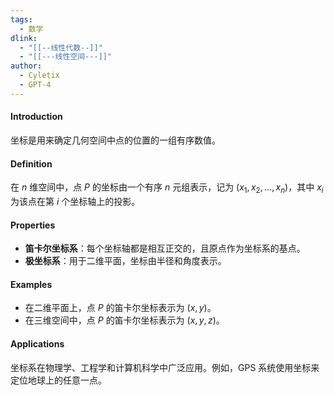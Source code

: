```yaml
---
tags:
  - 数学
dlink:
  - "[[--线性代数--]]"
  - "[[---线性空间---]]"
author:
  - Cyletix
  - GPT-4
---
```

#### Introduction
坐标是用来确定几何空间中点的位置的一组有序数值。

#### Definition
在 $n$ 维空间中，点 $P$ 的坐标由一个有序 $n$ 元组表示，记为 $(x_1, x_2, \ldots, x_n)$，其中 $x_i$ 为该点在第 $i$ 个坐标轴上的投影。

#### Properties
- **笛卡尔坐标系**：每个坐标轴都是相互正交的，且原点作为坐标系的基点。
- **极坐标系**：用于二维平面，坐标由半径和角度表示。

#### Examples
- 在二维平面上，点 $P$ 的笛卡尔坐标表示为 $(x, y)$。
- 在三维空间中，点 $P$ 的笛卡尔坐标表示为 $(x, y, z)$。

#### Applications
坐标系在物理学、工程学和计算机科学中广泛应用。例如，GPS 系统使用坐标来定位地球上的任意一点。